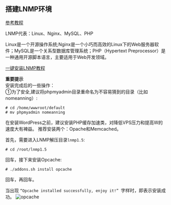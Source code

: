 ## 搭建LNMP环境

[参考教程](https://www.seoimo.com/wordpress-vps/#setup-lamp)

LNMP代表：Linux、Nginx、MySQL、PHP    

Linux是一个开源操作系统;Nginx是一个小巧而高效的Linux下的Web服务器软件；MySQL是一个关系型数据库管理系统；PHP（Hypertext Preprocessor）是一种通用开源脚本语言，主要适用于Web开发领域。


[一键安装LNMP教程](https://lnmp.org/install.html)

**重要提示**  
安装完成后的一些操作：  
①为了安全,建议将phpmyadmin目录重命名为不容易猜到的目录（比如 nomeanning）:  
```
# cd /home/wwwroot/default
# mv phpmyadmin nomeanning
```

在安装WordPress之前，建议安装PHP缓存加速类，对降低VPS压力和提高W的速度大有裨益。  推荐安装两个：Opache和Memcached。  

首先，需要进入LNMP解压目录`lnmp1.5`:  
```
# cd /root/lnmp1.5
```  
回车，接下来安装Opcache:  
```
# ./addons.sh install opcache
```
回车，再回车。

当出现 `“Opcache installed successfully, enjoy it!” `字样时，即表示安装成功。
![opcache](https://github.com/HumorLogic/TechDocments/blob/master/WebDev/WordPress/imgs/002.png)
